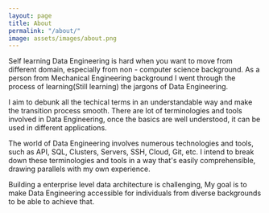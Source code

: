 ```yaml
---
layout: page
title: About
permalink: "/about/"
image: assets/images/about.png
---
```


Self learning Data Engineering is hard when you want to move from different domain, especially from non - computer science background. As a person from Mechanical Engineering background I went through the process of learning(Still learning) the jargons of Data Engineering. 


I aim to debunk all the techical terms in an understandable way and make the transition process smooth. There are lot of terminologies and tools involved in Data Engineering, once the basics are well understood, it can be used in different applications.


The world of Data Engineering involves numerous technologies and tools, such as API, SQL, Clusters, Servers, SSH, Cloud, Git, etc. I intend to break down these terminologies and tools in a way that's easily comprehensible, drawing parallels with my own experience.


Building a enterprise level data architecture is challenging, My goal is to make Data Engineering accessible for individuals from diverse backgrounds to be able to achieve that. 





